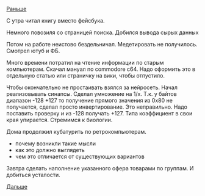 [Раньше](2018.01.29.md)

С утра читал книгу вместо фейсбука.

Немного повозиля со страницей поиска. Добился вывода сырых данных

Потом на работе неистово бездельничал.
Медетировать не получилось.
Смотрел ютуб и ФБ.

Много времени потратил на чтение информации по старым компьютерам. Скачал мануал по commodore c64. Надо оформить это в отдельную статью или страничку на вики, чтобы отпустило.

Чтобы окончательно не простаивать взялся за нейросеть.
Начал реализовывать синапсы. Сделал умножение на 1/x.
Т.к. у байтов диапазон -128 +127 то получение прямого значения из 0x80 не получается, сделал просто инвертирование. Это неправильно. Надо поставить проверку и из -128 получать +127. Типа коэффициент в свои края упирается. Стремимся к биологии.

Дома продолжил кубатурить по ретрокомпьютерам.
  * почему возникли такие мысли
  * как это должно выглядеть
  * чем это отличается от существующих вариантов

Завтра сделать наполнение указанного офера товарами по группам. И добиться усталости.

[Дальше](2018.01.31.md)